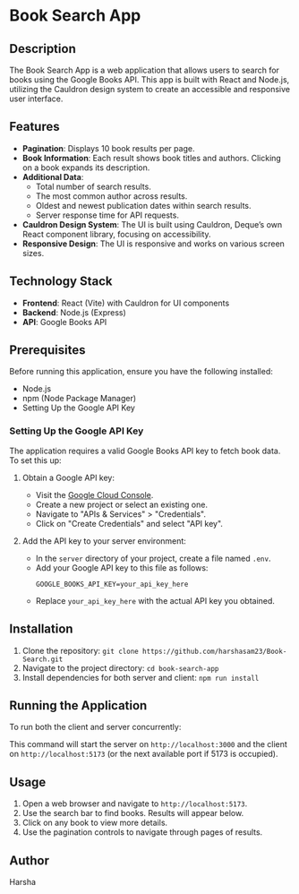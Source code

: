 # Book Search App

## Description

The Book Search App is a web application that allows users to search for books using the Google Books API. This app is built with React and Node.js, utilizing the Cauldron design system to create an accessible and responsive user interface.

## Features

- **Pagination**: Displays 10 book results per page.
- **Book Information**: Each result shows book titles and authors. Clicking on a book expands its description.
- **Additional Data**:
  - Total number of search results.
  - The most common author across results.
  - Oldest and newest publication dates within search results.
  - Server response time for API requests.
- **Cauldron Design System**: The UI is built using Cauldron, Deque’s own React component library, focusing on accessibility.
- **Responsive Design**: The UI is responsive and works on various screen sizes.

## Technology Stack

- **Frontend**: React (Vite) with Cauldron for UI components
- **Backend**: Node.js (Express)
- **API**: Google Books API

## Prerequisites

Before running this application, ensure you have the following installed:
- Node.js
- npm (Node Package Manager)
- Setting Up the Google API Key

### Setting Up the Google API Key

The application requires a valid Google Books API key to fetch book data. To set this up:

1. Obtain a Google API key:
   - Visit the [Google Cloud Console](https://console.cloud.google.com/).
   - Create a new project or select an existing one.
   - Navigate to "APIs & Services" > "Credentials".
   - Click on "Create Credentials" and select "API key". 

2. Add the API key to your server environment:
   - In the `server` directory of your project, create a file named `.env`.
   - Add your Google API key to this file as follows:
     ```
     GOOGLE_BOOKS_API_KEY=your_api_key_here
     ```
   - Replace `your_api_key_here` with the actual API key you obtained.

## Installation

1. Clone the repository:
`git clone https://github.com/harshasam23/Book-Search.git`
2. Navigate to the project directory:
`cd book-search-app`
3. Install dependencies for both server and client:
`npm run install`

## Running the Application

To run both the client and server concurrently:

This command will start the server on `http://localhost:3000` and the client on `http://localhost:5173` (or the next available port if 5173 is occupied).

## Usage

1. Open a web browser and navigate to `http://localhost:5173`.
2. Use the search bar to find books. Results will appear below.
3. Click on any book to view more details.
4. Use the pagination controls to navigate through pages of results.

## Author

Harsha
